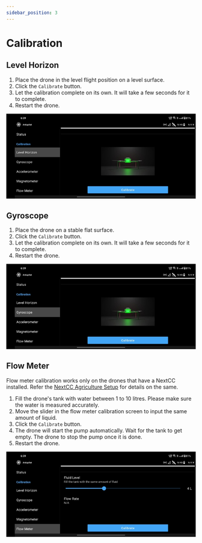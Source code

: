 ```yaml
---
sidebar_position: 3
---
```


# Calibration

## Level Horizon

1. Place the drone in the level flight position on a level surface.
2. Click the `Calibrate` button.
3. Let the calibration complete on its own. It will take a few seconds for it to complete.
4. Restart the drone.

![Level Horizon](./img/calibration-level-horizon.jpg)

## Gyroscope

1. Place the drone on a stable flat surface.
2. Click the `Calibrate` button.
3. Let the calibration complete on its own. It will take a few seconds for it to complete.
4. Restart the drone.

![Gyroscope](./img/calibration-gyroscope.jpg)

## Flow Meter

Flow meter calibration works only on the drones that have a NextCC installed. Refer the
[NextCC Agriculture Setup](/next-cc/agriculture.md) for details on the same.

1. Fill the drone's tank with water between 1 to 10 litres. Please make sure the water is measured accurately.
2. Move the slider in the flow meter calibration screen to input the same amount of liquid.
3. Click the `Calibrate` button.
4. The drone will start the pump automatically. Wait for the tank to get empty. The drone to stop the pump once it is
   done.
5. Restart the drone.

![Flow Meter](./img/calibration-flow-meter.jpg)
